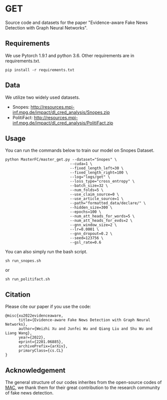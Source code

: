 # GET

Source code and datasets for the paper "Evidence-aware Fake News Detection with Graph Neural Networks".

## Requirements

We use Pytorch 1.9.1 and python 3.6. Other requirements are in requirements.txt.

```
pip install -r requirements.txt
```

## Data 

 We utilize two widely used datasets. 

* Snopes: http://resources.mpi-inf.mpg.de/impact/dl_cred_analysis/Snopes.zip
* PolitiFact: http://resources.mpi-inf.mpg.de/impact/dl_cred_analysis/PolitiFact.zip

## Usage

You can run the commands below to train our model on Snopes Dataset.

```
python MasterFC/master_get.py --dataset="Snopes" \
                             --cuda=1 \
                             --fixed_length_left=30 \
                             --fixed_length_right=100 \
                             --log="logs/get" \
                             --loss_type="cross_entropy" \
                             --batch_size=32 \
                             --num_folds=5 \
                             --use_claim_source=0 \
                             --use_article_source=1 \
                             --path="formatted_data/declare/" \
                             --hidden_size=300 \
                             --epochs=100 \
                             --num_att_heads_for_words=5 \
                             --num_att_heads_for_evds=2 \
                             --gnn_window_size=2 \
                             --lr=0.0001 \
                             --gnn_dropout=0.2 \
                             --seed=123756 \
                             --gsl_rate=0.6
```

You can also simply run the bash script.

```
sh run_snopes.sh
```
or
``` 
sh run_politifact.sh
```

## Citation

Please cite our paper if you use the code:

```
@misc{xu2022evidenceaware,
      title={Evidence-aware Fake News Detection with Graph Neural Networks},
      author={Weizhi Xu and Junfei Wu and Qiang Liu and Shu Wu and Liang Wang},
      year={2022},
      eprint={2201.06885},
      archivePrefix={arXiv},
      primaryClass={cs.CL}
}

```

## Acknowledgement
The general structure of our codes inherites from the open-source codes of [MAC](https://github.com/nguyenvo09/EACL2021), we thank them for their great contribution to the research community of fake news detection.